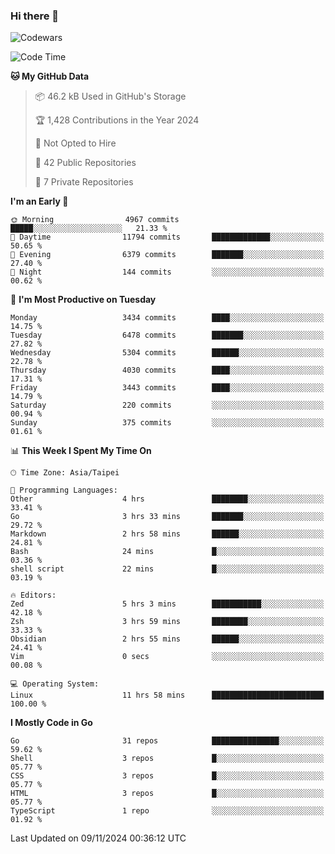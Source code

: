 ### Hi there 👋

![Codewars](https://www.codewars.com/users/omegaatt36/badges/small)

<!--START_SECTION:waka-->
![Code Time](http://img.shields.io/badge/Code%20Time-2%2C897%20hrs%2029%20mins-blue)

**🐱 My GitHub Data** 

> 📦 46.2 kB Used in GitHub's Storage 
 > 
> 🏆 1,428 Contributions in the Year 2024
 > 
> 🚫 Not Opted to Hire
 > 
> 📜 42 Public Repositories 
 > 
> 🔑 7 Private Repositories 
 > 
**I'm an Early 🐤** 

```text
🌞 Morning                4967 commits        █████░░░░░░░░░░░░░░░░░░░░   21.33 % 
🌆 Daytime                11794 commits       █████████████░░░░░░░░░░░░   50.65 % 
🌃 Evening                6379 commits        ███████░░░░░░░░░░░░░░░░░░   27.40 % 
🌙 Night                  144 commits         ░░░░░░░░░░░░░░░░░░░░░░░░░   00.62 % 
```
📅 **I'm Most Productive on Tuesday** 

```text
Monday                   3434 commits        ████░░░░░░░░░░░░░░░░░░░░░   14.75 % 
Tuesday                  6478 commits        ███████░░░░░░░░░░░░░░░░░░   27.82 % 
Wednesday                5304 commits        ██████░░░░░░░░░░░░░░░░░░░   22.78 % 
Thursday                 4030 commits        ████░░░░░░░░░░░░░░░░░░░░░   17.31 % 
Friday                   3443 commits        ████░░░░░░░░░░░░░░░░░░░░░   14.79 % 
Saturday                 220 commits         ░░░░░░░░░░░░░░░░░░░░░░░░░   00.94 % 
Sunday                   375 commits         ░░░░░░░░░░░░░░░░░░░░░░░░░   01.61 % 
```


📊 **This Week I Spent My Time On** 

```text
🕑︎ Time Zone: Asia/Taipei

💬 Programming Languages: 
Other                    4 hrs               ████████░░░░░░░░░░░░░░░░░   33.41 % 
Go                       3 hrs 33 mins       ███████░░░░░░░░░░░░░░░░░░   29.72 % 
Markdown                 2 hrs 58 mins       ██████░░░░░░░░░░░░░░░░░░░   24.81 % 
Bash                     24 mins             █░░░░░░░░░░░░░░░░░░░░░░░░   03.36 % 
shell script             22 mins             █░░░░░░░░░░░░░░░░░░░░░░░░   03.19 % 

🔥 Editors: 
Zed                      5 hrs 3 mins        ███████████░░░░░░░░░░░░░░   42.18 % 
Zsh                      3 hrs 59 mins       ████████░░░░░░░░░░░░░░░░░   33.33 % 
Obsidian                 2 hrs 55 mins       ██████░░░░░░░░░░░░░░░░░░░   24.41 % 
Vim                      0 secs              ░░░░░░░░░░░░░░░░░░░░░░░░░   00.08 % 

💻 Operating System: 
Linux                    11 hrs 58 mins      █████████████████████████   100.00 % 
```

**I Mostly Code in Go** 

```text
Go                       31 repos            ███████████████░░░░░░░░░░   59.62 % 
Shell                    3 repos             █░░░░░░░░░░░░░░░░░░░░░░░░   05.77 % 
CSS                      3 repos             █░░░░░░░░░░░░░░░░░░░░░░░░   05.77 % 
HTML                     3 repos             █░░░░░░░░░░░░░░░░░░░░░░░░   05.77 % 
TypeScript               1 repo              ░░░░░░░░░░░░░░░░░░░░░░░░░   01.92 % 
```




 Last Updated on 09/11/2024 00:36:12 UTC
<!--END_SECTION:waka-->

<!--
**omegaatt36/omegaatt36** is a ✨ _special_ ✨ repository because its `README.md` (this file) appears on your GitHub profile.

Here are some ideas to get you started:

- 🔭 I’m currently working on ...
- 🌱 I’m currently learning ...
- 👯 I’m looking to collaborate on ...
- 🤔 I’m looking for help with ...
- 💬 Ask me about ...
- 📫 How to reach me: ...
- 😄 Pronouns: ...
- ⚡ Fun fact: ...
-->
